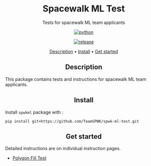 <h1 align="center">Spacewalk ML Test</h1>
<p align="center">Tests for spacewalk ML team applicants</p>

<p align="center"><a href=""><img src="https://img.shields.io/badge/python-3.6|3.7|3.8-blue" alt="python" /></a>
<p align="center"><a href="https://github.com/TeamSPWK/space-pool/releases"><img src="https://img.shields.io/badge/release-v0.0.0-blue" alt="release" /></a>

<p align="center">
  <a href="#description">Description</a> •
  <a href="#install">Install</a> •
  <a href="#get-started">Get started</a>
</p>

<h2 align="center">Description</h2>

This package contains tests and instructions for spacewalk ML team applicants.

<h2 align="center">Install</h2>

Install `spwkml` package with :

```console
pip install git+https://github.com/TeamSPWK/spwk-ml-test.git
```

<h2 align="center">Get started</h2>

Detailed instructions are on individual instruction pages.
- <a href="./documents/polygon_fill_instruction.md">Polygon Fill Test</a>
